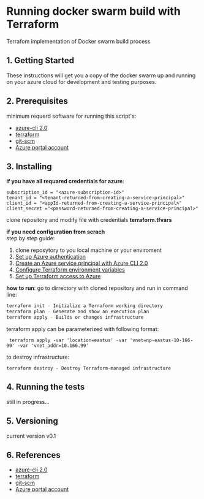 # Running docker swarm build with Terraform
Terrafom implementation of Docker swarm build process

## 1. Getting Started
These instructions will get you a copy of the docker swarm up and running on your azure cloud for development and testing purposes.

## 2. Prerequisites
minimum requerd software for running this script's:

   * [azure-cli 2.0](https://docs.microsoft.com/en-us/cli/azure/install-azure-cli?view=azure-cli-latest)  
   * [terraform](https://www.terraform.io/downloads.html)
   * [git-scm](https://git-scm.com/downloads) 
   * [Azure portal account](https://portal.azure.com) 


## 3. Installing
**if you have all requared credentials for azure**: 

```
subscription_id = "<azure-subscription-id>"
tenant_id = "<tenant-returned-from-creating-a-service-principal>"
client_id = "<appId-returned-from-creating-a-service-principal>"
client_secret ="<password-returned-from-creating-a-service-principal>"
```
clone repository and modify file with credentials **terraform.tfvars** 

**if you need configuration from scrach**  
step by step guide:
  1. clone reposytory to you local machine or your enviroment
  2. [Set up Azure authentication](https://docs.microsoft.com/en-us/azure/terraform/terraform-create-vm-cluster-with-infrastructure)
  3. [Create an Azure service principal with Azure CLI 2.0](https://docs.microsoft.com/en-us/cli/azure/create-an-azure-service-principal-azure-cli?view=azure-cli-latest)
  4. [Configure Terraform environment variables](https://docs.microsoft.com/en-us/azure/virtual-machines/linux/terraform-install-configure#configure-terraform-environment-variables)
  5. [Set up Terraform access to Azure](https://www.terraform.io/docs/providers/azurerm/authenticating_via_service_principal.html)
   

  **how to run**:
  go to dirrectory with cloned repository and run in command line:
  ```bash
  terraform init - Initialize a Terraform working directory
  terraform plan - Generate and show an execution plan
  terraform apply - Builds or changes infrastructure
  ```
  terraform apply can be parameterized with following format: 
```
 terraform apply -var 'location=eastus' -var 'vnet=np-eastus-10-166-99' -var 'vnet_addr=10.166.99'
```
to destroy infrastructure: 
```
terraform destroy - Destroy Terraform-managed infrastructure
```



## 4. Running the tests
still in progress...

## 5. Versioning
current version v0.1

## 6. References
   * [azure-cli 2.0](https://docs.microsoft.com/en-us/cli/azure/install-azure-cli?view=azure-cli-latest)  
   * [terraform](https://www.terraform.io/downloads.html)
   * [git-scm](https://git-scm.com/downloads) 
   * [Azure portal account](https://portal.azure.com) 
